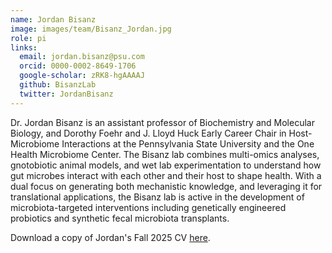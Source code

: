 ```yaml
---
name: Jordan Bisanz
image: images/team/Bisanz_Jordan.jpg
role: pi
links:
  email: jordan.bisanz@psu.com
  orcid: 0000-0002-8649-1706
  google-scholar: zRK8-hgAAAAJ
  github: BisanzLab
  twitter: JordanBisanz
---
```


Dr. Jordan Bisanz is an assistant professor of Biochemistry and Molecular Biology, and Dorothy Foehr and J. Lloyd Huck Early Career Chair in Host-Microbiome Interactions at the Pennsylvania State University and the One Health Microbiome Center. The Bisanz lab combines multi-omics analyses, gnotobiotic animal models, and wet lab experimentation to understand how gut microbes interact with each other and their host to shape health. With a dual focus on generating both mechanistic knowledge, and leveraging it for translational applications, the Bisanz lab is active in the development of microbiota-targeted interventions including genetically engineered probiotics and synthetic fecal microbiota transplants.

Download a copy of Jordan's Fall 2025 CV [here](https://github.com/BisanzLab/bisanzlab.github.io/blob/main/images/JBisanz_2025CV.pdf).
